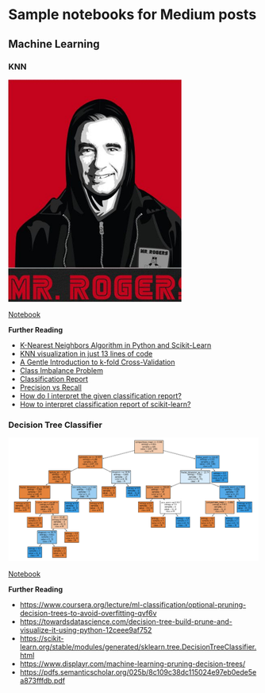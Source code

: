 # Sample notebooks for Medium posts

## Machine Learning

### KNN

![image info](./img/mrrodger.png)

[Notebook](https://nbviewer.jupyter.org/github/HP-Nunes/Medium_codeRepo/blob/master/KNN_notebook.ipynb)

<b>Further Reading</b>

* [K-Nearest Neighbors Algorithm in Python and Scikit-Learn](https://stackabuse.com/k-nearest-neighbors-algorithm-in-python-and-scikit-learn/)
* [KNN visualization in just 13 lines of code](https://towardsdatascience.com/knn-visualization-in-just-13-lines-of-code-32820d72c6b6)
* [A Gentle Introduction to k-fold Cross-Validation](https://machinelearningmastery.com/k-fold-cross-validation/)
* [Class Imbalance Problem](http://www.chioka.in/class-imbalance-problem/#:~:text=What%20is%20the%20Class%20Imbalance,class%20of%20data%20(negative).)
* [Classification Report](https://www.scikit-yb.org/en/latest/api/classifier/classification_report.html)
* [Precision vs Recall](https://towardsdatascience.com/precision-vs-recall-386cf9f89488#:~:text=Precision%20and%20recall%20are%20two,correctly%20classified%20by%20your%20algorithm)
* [How do I interpret the given classification report?](https://datascience.stackexchange.com/questions/57192/how-do-i-interpret-the-given-classification-report)
* [How to interpret classification report of scikit-learn?](https://datascience.stackexchange.com/questions/64441/how-to-interpret-classification-report-of-scikit-learn)

### Decision Tree Classifier

![image info](./img/classtree.png)

[Notebook]()

<b>Further Reading</b>

* https://www.coursera.org/lecture/ml-classification/optional-pruning-decision-trees-to-avoid-overfitting-qvf6v
* https://towardsdatascience.com/decision-tree-build-prune-and-visualize-it-using-python-12ceee9af752
* https://scikit-learn.org/stable/modules/generated/sklearn.tree.DecisionTreeClassifier.html
* https://www.displayr.com/machine-learning-pruning-decision-trees/
* https://pdfs.semanticscholar.org/025b/8c109c38dc115024e97eb0ede5ea873fffdb.pdf
